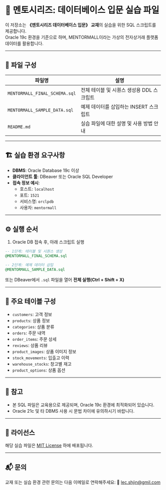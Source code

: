 
# 📘 멘토시리즈: 데이터베이스 입문 실습 파일

이 저장소는 **《멘토시리즈 데이터베이스 입문》 교재**의 실습을 위한 SQL 스크립트를 제공합니다.  
Oracle 19c 환경을 기준으로 하며, MENTORMALL이라는 가상의 전자상거래 플랫폼 데이터를 활용합니다.

---

## 📂 파일 구성

| 파일명 | 설명 |
|--------|------|
| `MENTORMALL_FINAL_SCHEMA.sql` | 전체 테이블 및 시퀀스 생성용 DDL 스크립트 |
| `MENTORMALL_SAMPLE_DATA.sql` | 예제 데이터를 삽입하는 INSERT 스크립트 |
| `README.md` | 실습 파일에 대한 설명 및 사용 방법 안내 |

---

## 🏗️ 실습 환경 요구사항

- **DBMS**: Oracle Database 19c 이상  
- **클라이언트 툴**: DBeaver 또는 Oracle SQL Developer  
- **접속 정보 예시**:
  - 호스트: `localhost`
  - 포트: `1521`
  - 서비스명: `orclpdb`
  - 사용자: `mentormall`

---

## ⚙️ 실행 순서

1. Oracle DB 접속 후, 아래 스크립트 실행

```sql
-- 1단계: 테이블 및 시퀀스 생성
@MENTORMALL_FINAL_SCHEMA.sql

-- 2단계: 예제 데이터 삽입
@MENTORMALL_SAMPLE_DATA.sql
````

또는 DBeaver에서 `.sql` 파일을 열어 **전체 실행(Ctrl + Shift + X)**

---

## 🧱 주요 테이블 구성

* `customers`: 고객 정보
* `products`: 상품 정보
* `categories`: 상품 분류
* `orders`: 주문 내역
* `order_items`: 주문 상세
* `reviews`: 상품 리뷰
* `product_images`: 상품 이미지 정보
* `stock_movements`: 입출고 이력
* `warehouse_stocks`: 창고별 재고
* `product_options`: 상품 옵션

---

## 📌 참고

* 본 SQL 파일은 교육용으로 제공되며, Oracle 19c 환경에 최적화되어 있습니다.
* Oracle 21c 및 타 DBMS 사용 시 문법 차이에 유의하시기 바랍니다.

---

## 📝 라이선스

해당 실습 파일은 [MIT License](LICENSE) 하에 배포됩니다.

---

## 📬 문의

교재 또는 실습 환경 관련 문의는 다음 이메일로 연락해주세요:
📧 lec.shjin@gmil.com


